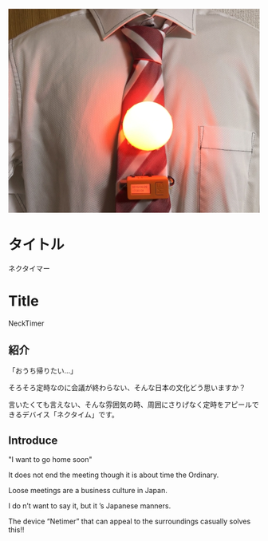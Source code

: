 
![image](https://github.com/anoken/NeckTimer_by_M5StickC/blob/master/img/necktimer_img.jpg)

# タイトル  
ネクタイマー

# Title
NeckTimer

## 紹介 

「おうち帰りたい…」

そろそろ定時なのに会議が終わらない、そんな日本の文化どう思いますか？

言いたくても言えない、そんな雰囲気の時、周囲にさりげなく定時をアピールできるデバイス「ネクタイム」です。

## Introduce 

"I want to go home soon"

It does not end the meeting though it is about time the Ordinary.

Loose meetings are a business culture in Japan.

I do n’t want to say it, but it ’s Japanese manners.

The device “Netimer” that can appeal to the surroundings casually solves this!!



    
    
    
